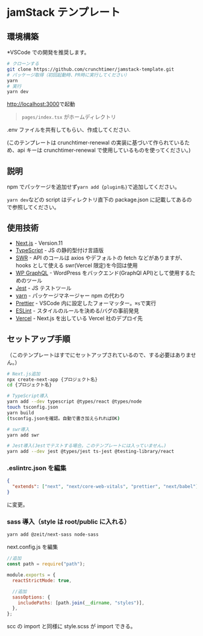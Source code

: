 # jamStack テンプレート

## 環境構築

\*VSCode での開発を推奨します。

```bash
# クローンする
git clone https://github.com/crunchtimer/jamstack-template.git
# パッケージ取得（初回起動時、PR時に実行してください）
yarn
# 実行
yarn dev
```

[http://localhost:3000](http://localhost:3000)で起動

> `pages/index.tsx` がホームディレクトリ

.env ファイルを共有してもらい、作成してください.

(このテンプレートは crunchtimer-renewal の実装に基づいて作られているため、api キーは crunchtimer-renewal で使用しているものを使ってください。)

## 説明

npm でパッケージを追加せず`yarn add {plugin名}`で追加してください。

`yarn dev`などの script はディレクトリ直下の package.json に記載してあるので参照してください。

## 使用技術

- [Next.js](https://nextjs.org/docs) - Version.11
- [TypeScript](https://www.typescriptlang.org/) - JS の静的型付け言語版
- [SWR](https://swr.vercel.app/ja) - API のコールは axios やデフォルトの fetch などがありますが、hooks として使える swr(Vercel 限定)を今回は使用
- [WP GraphQL](https://www.wpgraphql.com/) - WordPress をバックエンド(GraphQl API)として使用するためのツール
- [Jest](https://qiita.com/moriaki3193/items/bc1120d572d55038d2d0/) - JS テストツール
- [yarn](https://nextjs.org/docs) - パッケージマネージャー npm の代わり
- [Prettier](https://marketplace.visualstudio.com/items?itemName=esbenp.prettier-vscode) - VSCode 内に設定したフォーマッター。`⌘s`で実行
- [ESLint](https://eslint.org/) - スタイルのルールを決める/バグの事前発見
- [Vercel](https://vercel.com/) - Next.js を出している Vercel 社のデプロイ先

## セットアップ手順

（このテンプレートはすでにセットアップされているので、する必要はありません。）

```bash
# Next.js追加
npx create-next-app {プロジェクト名}
cd {プロジェクト名}

# TypeScript導入
yarn add --dev typescript @types/react @types/node
touch tsconfig.json
yarn build
(tsconfig.jsonを確認。自動で書き加えられればOK)

# swr導入
yarn add swr

# Jest導入(Jestでテストする場合。このテンプレートには入っていません。)
yarn add --dev jest @types/jest ts-jest @testing-library/react
```

### .eslintrc.json を編集

```json
{
  "extends": ["next", "next/core-web-vitals", "prettier", "next/babel"]
}
```

に変更。

### sass 導入（style は root/public に入れる）

```bash
yarn add @zeit/next-sass node-sass
```

next.config.js を編集

```js
//追加
const path = require("path");

module.exports = {
  reactStrictMode: true,

  //追加
  sassOptions: {
    includePaths: [path.join(__dirname, "styles")],
  },
};
```

scc の import と同様に style.scss が import できる。

